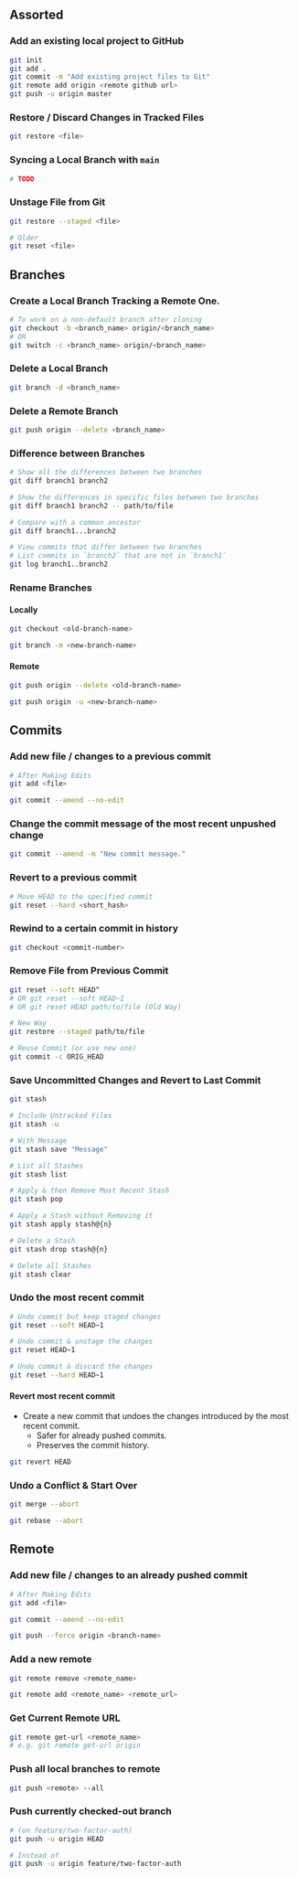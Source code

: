 ## Assorted

### Add an existing local project to GitHub

```bash
git init
git add .
git commit -m "Add existing project files to Git"
git remote add origin <remote github url>
git push -u origin master
```

### Restore / Discard Changes in Tracked Files

```bash
git restore <file>
```

### Syncing a Local Branch with `main`

```bash
# TODO
```

### Unstage File from Git

```bash
git restore --staged <file>

# Older
git reset <file>
```

## Branches

### Create a Local Branch Tracking a Remote One. 

```bash
# To work on a non-default branch after cloning
git checkout -b <branch_name> origin/<branch_name>
# OR
git switch -c <branch_name> origin/<branch_name>
```

### Delete a Local Branch

```bash
git branch -d <branch_name>
```

### Delete a Remote Branch

```bash
git push origin --delete <branch_name>
```

### Difference between Branches

```bash
# Show all the differences between two branches
git diff branch1 branch2

# Show the differences in specific files between two branches
git diff branch1 branch2 -- path/to/file

# Compare with a common ancestor
git diff branch1...branch2

# View commits that differ between two branches
# List commits in `branch2` that are not in `branch1`
git log branch1..branch2
```

### Rename Branches

#### Locally

```bash
git checkout <old-branch-name>

git branch -m <new-branch-name>
```

#### Remote

```bash
git push origin --delete <old-branch-name>

git push origin -u <new-branch-name>
```

## Commits

### Add new file / changes to a previous commit

```bash
# After Making Edits
git add <file>

git commit --amend --no-edit
```

### Change the commit message of the most recent unpushed change

```bash
git commit --amend -m "New commit message."
```

### Revert to a previous commit

```bash
# Move HEAD to the specified commit
git reset --hard <short_hash>
```

### Rewind to a certain commit in history

```bash
git checkout <commit-number>
```

### Remove File from Previous Commit

```bash
git reset --soft HEAD^ 
# OR git reset --soft HEAD~1 
# OR git reset HEAD path/to/file (Old Way)

# New Way
git restore --staged path/to/file

# Reuse Commit (or use new one)
git commit -c ORIG_HEAD
```

### Save Uncommitted Changes and Revert to Last Commit

```bash
git stash

# Include Untracked Files
git stash -u

# With Message
git stash save "Message"

# List all Stashes
git stash list

# Apply & then Remove Most Recent Stash
git stash pop

# Apply a Stash without Removing it
git stash apply stash@{n}

# Delete a Stash
git stash drop stash@{n}

# Delete all Stashes
git stash clear
```

### Undo the most recent commit

```bash
# Undo commit but keep staged changes
git reset --soft HEAD~1

# Undo commit & unstage the changes
git reset HEAD~1

# Undo commit & discard the changes
git reset --hard HEAD~1
```

#### Revert most recent commit

- Create a new commit that undoes the changes introduced by the most recent commit.
    - Safer for already pushed commits.
    - Preserves the commit history.

```bash
git revert HEAD
```

### Undo a Conflict & Start Over

```bash
git merge --abort

git rebase --abort
```

## Remote

### Add new file / changes to an already pushed commit

```bash
# After Making Edits
git add <file>

git commit --amend --no-edit

git push --force origin <branch-name>
```

### Add a new remote

```bash
git remote remove <remote_name>

git remote add <remote_name> <remote_url>
```

### Get Current Remote URL

```bash
git remote get-url <remote_name>
# e.g. git remote get-url origin
```

### Push all local branches to remote

```bash
git push <remote> --all
```

### Push currently checked-out branch

```bash
# (on feature/two-factor-auth)
git push -u origin HEAD

# Instead of
git push -u origin feature/two-factor-auth
```

